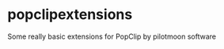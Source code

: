 popclipextensions
=================

Some really basic extensions for PopClip by pilotmoon software
